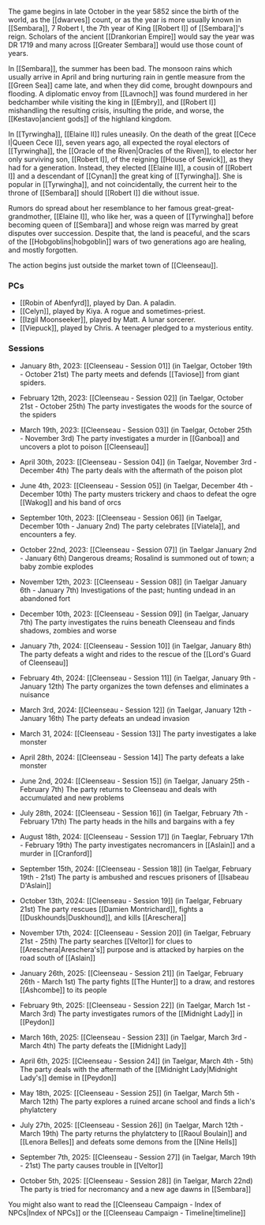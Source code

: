 The game begins in late October in the year 5852 since the birth of the world, as the [[dwarves]] count, or as the year is more usually known in [[Sembara]], 7 Robert I, the 7th year of King [[Robert I]] of [[Sembara]]'s reign. Scholars of the ancient [[Drankorian Empire]] would say the year was DR 1719 and many across [[Greater Sembara]] would use those count of years.

In [[Sembara]], the summer has been bad. The monsoon rains which usually arrive in April and bring nurturing rain in gentle measure from the [[Green Sea]] came late, and when they did come, brought downpours and flooding. A diplomatic envoy from [[Lavnoch]] was found murdered in her bedchamber while visiting the king in [[Embry]], and [[Robert I]] mishandling the resulting crisis, insulting the pride, and worse, the [[Kestavo|ancient gods]] of the highland kingdom.

In [[Tyrwingha]], [[Elaine II]] rules uneasily. On the death of the great [[Cece I|Queen Cece I]], seven years ago, all expected the royal electors of [[Tyrwingha]], the [[Oracle of the Riven|Oracles of the Riven]], to elector her only surviving son, [[Robert I]], of the reigning [[House of Sewick]], as they had for a generation. Instead, they elected [[Elaine II]], a cousin of [[Robert I]] and a descendant of [[Cynan]] the great king of [[Tyrwingha]]. She is popular in [[Tyrwingha]], and not coincidentally, the current heir to the throne of [[Sembara]] should [[Robert I]] die without issue.

Rumors do spread about her resemblance to her famous great-great-grandmother, [[Elaine I]], who like her, was a queen of [[Tyrwingha]] before becoming queen of [[Sembara]] and whose reign was marred by great disputes over succession. Despite that, the land is peaceful, and the scars of the [[Hobgoblins|hobgoblin]] wars of two generations ago are healing, and mostly forgotten. 

The action begins just outside the market town of [[Cleenseau]].
### PCs

* [[Robin of Abenfyrd]], played by Dan. A paladin.
* [[Celyn]], played by Kiya. A rogue and sometimes-priest.
* [[Izgil Moonseeker]], played by Matt. A lunar sorcerer.
* [[Viepuck]], played by Chris. A teenager pledged to a mysterious entity.
### Sessions

* January 8th, 2023: [[Cleenseau - Session 01]] (in Taelgar, October 19th - October 21st)
	The party meets and defends [[Taviose]] from giant spiders.

* February 12th, 2023: [[Cleenseau - Session 02]] (in Taelgar, October 21st - October 25th)
	The party investigates the woods for the source of the spiders

* March 19th, 2023: [[Cleenseau - Session 03]] (in Taelgar, October 25th - November 3rd)
	The party investigates a murder in [[Ganboa]] and uncovers a plot to poison [[Cleenseau]]

* April 30th, 2023: [[Cleenseau - Session 04]] (in Taelgar, November 3rd - December 4th)
	The party deals with the aftermath of the poison plot

* June 4th, 2023: [[Cleenseau - Session 05]] (in Taelgar, December 4th - December 10th)
	The party musters trickery and chaos to defeat the ogre [[Wakog]] and his band of orcs

* September 10th, 2023: [[Cleenseau - Session 06]] (in Taelgar, December 10th - January 2nd)
	The party celebrates [[Viatela]], and encounters a fey.

* October 22nd, 2023: [[Cleenseau - Session 07]] (in Taelgar January 2nd - January 6th)
	Dangerous dreams; Rosalind is summoned out of town; a baby zombie explodes

* November 12th, 2023: [[Cleenseau - Session 08]] (in Taelgar January 6th - January 7th)
	Investigations of the past; hunting undead in an abandoned fort

* December 10th, 2023: [[Cleenseau - Session 09]] (in Taelgar, January 7th)
	The party investigates the ruins beneath Cleenseau and finds shadows, zombies and worse

* January 7th, 2024: [[Cleenseau - Session 10]] (in Taelgar, January 8th)
	The party defeats a wight and rides to the rescue of the [[Lord's Guard of Cleenseau]]

* February 4th, 2024: [[Cleenseau - Session 11]] (in Taelgar, January 9th - January 12th)
	The party organizes the town defenses and eliminates a nuisance 

* March 3rd, 2024: [[Cleenseau - Session 12]] (in Taelgar, January 12th - January 16th)
	The party defeats an undead invasion

* March 31, 2024: [[Cleenseau - Session 13]]
	The party investigates a lake monster

* April 28th, 2024: [[Cleenseau - Session 14]]
	The party defeats a lake monster

* June 2nd, 2024: [[Cleenseau - Session 15]] (in Taelgar, January 25th - February 7th)
	The party returns to Cleenseau and deals with accumulated and new problems

* July 28th, 2024: [[Cleenseau - Session 16]]  (in Taelgar, February 7th - February 17th)
	The party heads in the hills and bargains with a fey

* August 18th, 2024: [[Cleenseau - Session 17]] (in Taeglar,  February 17th - February 19th)
	The party investigates necromancers in [[Aslain]] and a murder in [[Cranford]]

* September 15th, 2024: [[Cleenseau - Session 18]] (in Taelgar, February 19th - 21st)
	The party is ambushed and rescues prisoners of [[Isabeau D'Aslain]]

* October 13th, 2024: [[Cleenseau - Session 19]] (in Taelgar, February 21st)
	The party rescues [[Damien Montrichard]], fights a [[Duskhounds|Duskhound]], and kills [[Areschera]]

* November 17th, 2024: [[Cleenseau - Session 20]] (in Taelgar, February 21st - 25th)
	The party searches [[Veltor]] for clues to [[Areschera|Areschera's]] purpose and is attacked by harpies on the road south of [[Aslain]]

* January 26th, 2025: [[Cleenseau - Session 21]] (in Taelgar, February 26th - March 1st)
	The party fights [[The Hunter]] to a draw, and restores [[Ashcombe]] to its people

* February 9th, 2025: [[Cleenseau - Session 22]] (in Taelgar, March 1st - March 3rd)
	The party investigates rumors of the [[Midnight Lady]] in [[Peydon]]

* March 16th, 2025: [[Cleenseau - Session 23]] (in Taelgar, March 3rd - March 4th)
	The party defeats the [[Midnight Lady]]

*  April 6th, 2025: [[Cleenseau - Session 24]] (in Taelgar, March 4th - 5th)
	The party deals with the aftermath of the [[Midnight Lady|Midnight Lady's]] demise in [[Peydon]]

* May 18th, 2025: [[Cleenseau - Session 25]] (in Taelgar, March 5th - March 12th)
	The party explores a ruined arcane school and finds a lich's phylatctery

*  July 27th, 2025: [[Cleenseau - Session 26]] (in Taelgar, March 12th - March 19th)
	The party returns the phylatctery to [[Raoul Boulain]] and [[Lenora Belles]] and defeats some demons from the [[Nine Hells]]

* September 7th, 2025: [[Cleenseau - Session 27]] (in Taelgar, March 19th - 21st)
	The party causes trouble in [[Veltor]]

* October 5th, 2025: [[Cleenseau - Session 28]] (in Taelgar, March 22nd)
	The party is tried for necromancy and a new age dawns in [[Sembara]]

You might also want to read the [[Cleenseau Campaign - Index of NPCs|Index of NPCs]] or the [[Cleenseau Campaign - Timeline|timeline]]
